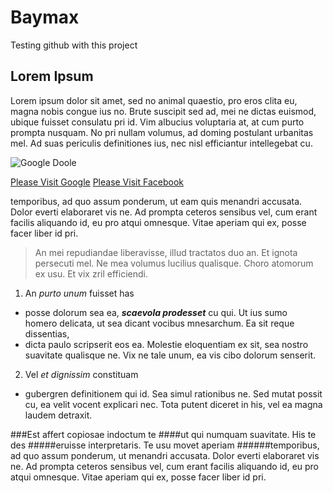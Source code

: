 # Baymax
Testing github with this project

## Lorem Ipsum

Lorem ipsum dolor sit amet, sed no animal quaestio, pro eros clita eu, magna nobis congue ius no. Brute suscipit sed ad, mei ne dictas euismod, ubique fuisset consulatu pri id. Vim albucius voluptaria at, at cum purto prompta nusquam. No pri nullam volumus, ad doming postulant urbanitas mel. Ad suas periculis definitiones ius, nec nisl efficiantur intellegebat cu.

![Google Doole](https://www.google.co.in/logos/doodles/2016/rene-laennecs-235th-birthday-5654467158474752-hp.jpg)

[Please Visit Google][Google]
[Please Visit Facebook][Facebook]

[Google]: https://google.com
[Facebook]: https://facebook.com

temporibus, ad quo assum ponderum, ut eam quis menandri accusata. Dolor everti elaboraret vis ne. Ad prompta ceteros sensibus vel, cum erant facilis aliquando id, eu pro atqui omnesque. Vitae aperiam qui ex, posse facer liber id pri.

>An mei repudiandae liberavisse, illud tractatos duo an. Et ignota persecuti mel. Ne mea volumus lucilius qualisque. Choro atomorum ex usu. Et vix zril efficiendi.

1. An _purto unum_ fuisset has
 * posse dolorum sea ea, **_scaevola prodesset_** cu qui. Ut ius sumo  
homero delicata, ut sea dicant vocibus mnesarchum. Ea sit reque dissentias,  
 * dicta paulo scripserit eos ea. Molestie eloquentiam ex sit, sea nostro  
 suavitate qualisque ne. Vix ne tale unum, ea vis cibo dolorum senserit.

2. Vel _et dignissim_ constituam
 * gubergren definitionem qui id. Sea simul rationibus ne. Sed mutat possit cu, ea velit vocent explicari nec. Tota putent diceret in his, vel ea magna laudem detraxit.

###Est affert copiosae indoctum te
####ut qui numquam suavitate. His te des
#####eruisse interpretaris. Te usu movet aperiam 
######temporibus, ad quo assum ponderum, ut 
menandri accusata. Dolor everti elaboraret vis ne. Ad prompta ceteros sensibus vel, cum erant facilis aliquando id, eu pro atqui omnesque. Vitae aperiam qui ex, posse facer liber id pri.